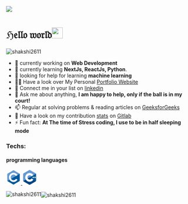 <img src="https://user-images.githubusercontent.com/82070760/212685207-21b48f3f-f5c8-4850-a248-10ada13a5d17.gif">
<h1>ℌ𝔢𝔩𝔩𝔬 𝔴𝔬𝔯𝔩𝔡<img src= "https://media.tenor.com/images/2adfe94e69139f3e22623b61d375a7a7/tenor.gif" width= "30" height= "30" >
</h1>

<p align="left"> <img src="https://komarev.com/ghpvc/?username=shakshi2611&label=Profile%20views&color=0e75b6&style=flat" alt="shakshi2611" /> </p>


- 🔭 currently working on **Web Development**
- 🌱 currently learning **NextJs, ReactJs, Python**.
- 🤝 looking for help for learning **machine learning**
- 👨‍💻 Have a look over My Personal [Portfolio Website](http://bitly.ws/zcqR)<br>
- 📝 Connect me in your list on [linkedin](https://www.linkedin.com/in/shakshi-kumari-prajapati-a01872203/) <br>
- 💬 Ask me about anything, **I am happy to help, only if the ball is in my court!**
- 📫 Regular at solving problems & reading articles on [GeeksforGeeks](https://auth.geeksforgeeks.org/user/shakshikumari215) <br>
- 📄 Have a look on my contribution [stats](https://github.com/shakshi2611/web) on [Gitlab](https://github.com/shakshi2611)<br>
- ⚡ Fun fact: **At The time of Stress coding, I use to be in half sleeping mode**



<h3 align="left">Techs:</h3>
<h4 align="left">programming languages</h4>
<p align="left">  <a href="https://www.cprogramming.com/" target="_blank" rel="noreferrer"> <img src="https://raw.githubusercontent.com/devicons/devicon/master/icons/c/c-original.svg" alt="c" width="40" height="40"/> </a> <a href="https://www.w3schools.com/cpp/" target="_blank" rel="noreferrer"> <img src="https://raw.githubusercontent.com/devicons/devicon/master/icons/cplusplus/cplusplus-original.svg" alt="cplusplus" width="40" height="40"/> </a>

  

<p><img align="left" src="https://github-readme-stats.vercel.app/api/top-langs?username=shakshi2611&show_icons=true&locale=en&layout=compact" alt="shakshi2611" /></p>


<p><img align="center" src="https://github-readme-streak-stats.herokuapp.com/?user=shakshi2611&" alt="shakshi2611" /></p>
